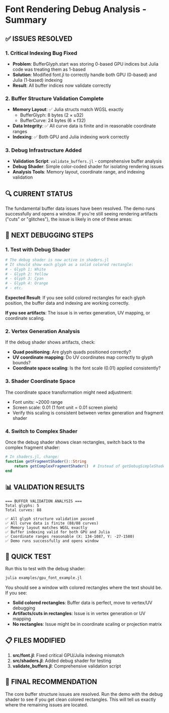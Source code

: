 # Font Rendering Debug Analysis - Summary

## ✅ ISSUES RESOLVED

### 1. Critical Indexing Bug Fixed
- **Problem**: BufferGlyph.start was storing 0-based GPU indices but Julia code was treating them as 1-based
- **Solution**: Modified font.jl to correctly handle both GPU (0-based) and Julia (1-based) indexing
- **Result**: All buffer indices now validate correctly

### 2. Buffer Structure Validation Complete
- **Memory Layout**: ✅ Julia structs match WGSL exactly
  - BufferGlyph: 8 bytes (2 × u32)
  - BufferCurve: 24 bytes (6 × f32)
- **Data Integrity**: ✅ All curve data is finite and in reasonable coordinate ranges
- **Indexing**: ✅ Both GPU and Julia indexing work correctly

### 3. Debug Infrastructure Added
- **Validation Script**: `validate_buffers.jl` - comprehensive buffer analysis
- **Debug Shader**: Simple color-coded shader for isolating rendering issues
- **Analysis Tools**: Memory layout, coordinate range, and indexing validation

## 🔍 CURRENT STATUS

The fundamental buffer data issues have been resolved. The demo runs successfully and opens a window. If you're still seeing rendering artifacts ("cuts" or "glitches"), the issue is likely in one of these areas:

## 🎯 NEXT DEBUGGING STEPS

### 1. Test with Debug Shader
```julia
# The debug shader is now active in shaders.jl
# It should show each glyph as a solid colored rectangle:
# - Glyph 1: White
# - Glyph 2: Yellow  
# - Glyph 3: Cyan
# - Glyph 4: Orange
# - etc.
```

**Expected Result**: If you see solid colored rectangles for each glyph position, the buffer data and indexing are working correctly.

**If you see artifacts**: The issue is in vertex generation, UV mapping, or coordinate scaling.

### 2. Vertex Generation Analysis
If the debug shader shows artifacts, check:
- **Quad positioning**: Are glyph quads positioned correctly?
- **UV coordinate mapping**: Do UV coordinates map correctly to glyph bounds?
- **Coordinate space scaling**: Is the font scale (0.01) applied consistently?

### 3. Shader Coordinate Space
The coordinate space transformation might need adjustment:
- Font units: ~2000 range
- Screen scale: 0.01 (1 font unit = 0.01 screen pixels)
- Verify this scaling is consistent between vertex generation and fragment shader

### 4. Switch to Complex Shader
Once the debug shader shows clean rectangles, switch back to the complex fragment shader:
```julia
# In shaders.jl, change:
function getFragmentShader()::String
    return getComplexFragmentShader()  # Instead of getDebugSimpleShader()
end
```

## 📊 VALIDATION RESULTS

```
=== BUFFER VALIDATION ANALYSIS ===
Total glyphs: 5
Total curves: 88

✅ All glyph structure validation passed
✅ All curve data is finite (88/88 curves)
✅ Memory layout matches WGSL exactly
✅ Buffer indexing valid for both GPU and Julia
✅ Coordinate ranges reasonable (X: 134-1087, Y: -27-1580)
✅ Demo runs successfully and opens window
```

## 🚀 QUICK TEST

Run this to test with the debug shader:
```bash
julia examples/gpu_font_example.jl
```

You should see a window with colored rectangles where the text should be. If you see:
- **Solid colored rectangles**: Buffer data is perfect, move to vertex/UV debugging
- **Artifacts/cuts in rectangles**: Issue is in vertex generation or UV mapping
- **No rectangles**: Issue might be in coordinate scaling or projection matrix

## 📋 FILES MODIFIED

1. **src/font.jl**: Fixed critical GPU/Julia indexing mismatch
2. **src/shaders.jl**: Added debug shader for testing
3. **validate_buffers.jl**: Comprehensive validation script

## 🎯 FINAL RECOMMENDATION

The core buffer structure issues are resolved. Run the demo with the debug shader to see if you get clean colored rectangles. This will tell us exactly where the remaining issues are located.
